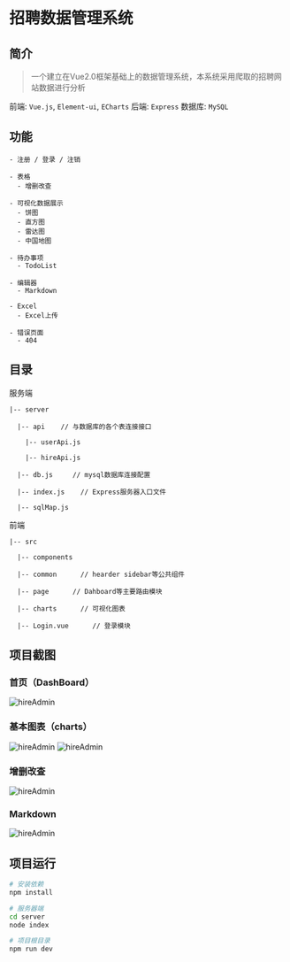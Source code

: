 # 招聘数据管理系统

## 简介
> 一个建立在Vue2.0框架基础上的数据管理系统，本系统采用爬取的招聘网站数据进行分析

前端: `Vue.js`, `Element-ui`, `ECharts`
后端: `Express`
数据库: `MySQL`

## 功能

```
- 注册 / 登录 / 注销

- 表格
  - 增删改查

- 可视化数据展示
  - 饼图
  - 直方图
  - 雷达图
  - 中国地图

- 待办事项
  - TodoList

- 编辑器
  - Markdown

- Excel
  - Excel上传

- 错误页面
  - 404

```

## 目录

服务端
```
|-- server

  |-- api    // 与数据库的各个表连接接口

    |-- userApi.js

    |-- hireApi.js

  |-- db.js     // mysql数据库连接配置

  |-- index.js    // Express服务器入口文件

  |-- sqlMap.js
```

前端
```
|-- src

  |-- components

  |-- common      // hearder sidebar等公共组件

  |-- page      // Dahboard等主要路由模块

  |-- charts      // 可视化图表

  |-- Login.vue      // 登录模块
```

## 项目截图
### 首页（DashBoard）
![hireAdmin](https://raw.githubusercontent.com/neptoo/recruitment-data-admin/master/static/views/1.png)
### 基本图表（charts）
![hireAdmin](https://raw.githubusercontent.com/neptoo/recruitment-data-admin/master/static/views/2.png)
![hireAdmin](https://raw.githubusercontent.com/neptoo/recruitment-data-admin/master/static/views/3.png)
### 增删改查
![hireAdmin](https://raw.githubusercontent.com/neptoo/recruitment-data-admin/master/static/views/4.png)
### Markdown
![hireAdmin](https://raw.githubusercontent.com/neptoo/recruitment-data-admin/master/static/views/5.png)

## 项目运行
``` bash
# 安装依赖
npm install

# 服务器端
cd server
node index

# 项目根目录
npm run dev

```

